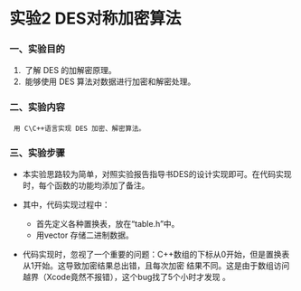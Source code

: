 
# 实验2 DES对称加密算法 


### 一、实验目的

1)  了解 DES 的加解密原理。  
2)  能够使用 DES 算法对数据进行加密和解密处理。  

### 二、实验内容

     用 C\C++语言实现 DES 加密、解密算法。 

### 三、实验步骤
  * 本实验思路较为简单，对照实验报告指导书DES的设计实现即可。在代码实现时，每个函数的功能均添加了备注。
  * 其中，代码实现过程中：
    - 首先定义各种置换表，放在“table.h”中。
    - 用vector<bool> 存储二进制数据。

  * 代码实现时，忽视了一个重要的问题：C++数组的下标从0开始，但是置换表从1开始。这导致加密结果总出错，且每次加密 结果不同。这是由于数组访问越界（Xcode竟然不报错），这个bug找了5个小时才发现 。
